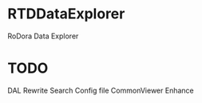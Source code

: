 RTDDataExplorer
===============

RoDora Data Explorer

TODO
===============
DAL Rewrite
Search
Config file
CommonViewer Enhance
